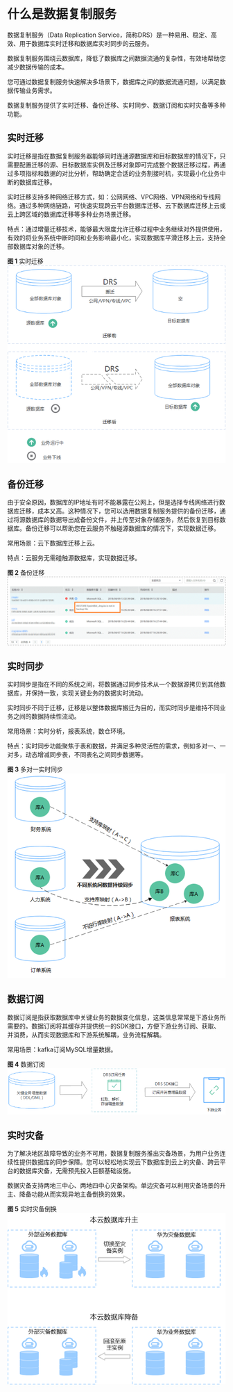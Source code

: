 # 什么是数据复制服务<a name="drs_01_0100"></a>

数据复制服务（Data Replication Service，简称DRS）是一种易用、稳定、高效、用于数据库实时迁移和数据库实时同步的云服务。

数据复制服务围绕云数据库，降低了数据库之间数据流通的复杂性，有效地帮助您减少数据传输的成本。

您可通过数据复制服务快速解决多场景下，数据库之间的数据流通问题，以满足数据传输业务需求。

数据复制服务提供了实时迁移、备份迁移、实时同步、数据订阅和实时灾备等多种功能。

## 实时迁移<a name="drs_01_0002_section448201534816"></a>

实时迁移是指在数据复制服务器能够同时连通源数据库和目标数据库的情况下，只需要配置迁移的源、目标数据库实例及迁移对象即可完成整个数据迁移过程，再通过多项指标和数据的对比分析，帮助确定合适的业务割接时机，实现最小化业务中断的数据库迁移。

实时迁移支持多种网络迁移方式，如：公网网络、VPC网络、VPN网络和专线网络。通过多种网络链路，可快速实现跨云平台数据库迁移、云下数据库迁移上云或云上跨区域的数据库迁移等多种业务场景迁移。

特点：通过增量迁移技术，能够最大限度允许迁移过程中业务继续对外提供使用，有效的将业务系统中断时间和业务影响最小化，实现数据库平滑迁移上云，支持全部数据库对象的迁移。

**图 1**  实时迁移<a name="drs_01_0002_fig19153831152411"></a>  
![](figures/实时迁移.png "实时迁移")

## 备份迁移<a name="drs_01_0002_section19388184213493"></a>

由于安全原因，数据库的IP地址有时不能暴露在公网上，但是选择专线网络进行数据库迁移，成本又高。这种情况下，您可以选用数据复制服务提供的备份迁移，通过将源数据库的数据导出成备份文件，并上传至对象存储服务，然后恢复到目标数据库。备份迁移可以帮助您在云服务不触碰源数据库的情况下，实现数据迁移。

常用场景：云下数据库迁移上云。

特点：云服务无需碰触源数据库，实现数据迁移。

**图 2**  备份迁移<a name="drs_01_0002_fig956064972914"></a>  
![](figures/备份迁移.png "备份迁移")

## 实时同步<a name="drs_01_0002_section1173852885112"></a>

实时同步是指在不同的系统之间，将数据通过同步技术从一个数据源拷贝到其他数据库，并保持一致，实现关键业务的数据实时流动。

实时同步不同于迁移，迁移是以整体数据库搬迁为目的，而实时同步是维持不同业务之间的数据持续性流动。

常用场景：实时分析，报表系统，数仓环境。

特点：实时同步功能聚焦于表和数据，并满足多种灵活性的需求，例如多对一、一对多，动态增减同步表，不同表名之间同步数据等。

**图 3**  多对一实时同步<a name="drs_01_0002_fig43560446252"></a>  
![](figures/多对一实时同步.png "多对一实时同步")

## 数据订阅<a name="drs_01_0002_section204621543172817"></a>

数据订阅是指获取数据库中关键业务的数据变化信息，这类信息常常是下游业务所需要的。数据订阅将其缓存并提供统一的SDK接口，方便下游业务订阅、获取、并消费，从而实现数据库和下游系统解耦，业务流程解耦。

常用场景：kafka订阅MySQL增量数据。

**图 4**  数据订阅<a name="drs_01_0002_fig727813379267"></a>  
![](figures/数据订阅.png "数据订阅")

## 实时灾备<a name="drs_01_0002_section57679117408"></a>

为了解决地区故障导致的业务不可用，数据复制服务推出灾备场景，为用户业务连续性提供数据库的同步保障。您可以轻松地实现云下数据库到云上的灾备、跨云平台的数据库灾备，无需预先投入巨额基础设施。

数据灾备支持两地三中心、两地四中心灾备架构。单边灾备可以利用灾备场景的升主、降备功能从而实现异地主备倒换的效果。

**图 5**  实时灾备倒换<a name="drs_01_0002_fig131916563812"></a>  
![](figures/实时灾备倒换.png "实时灾备倒换")

